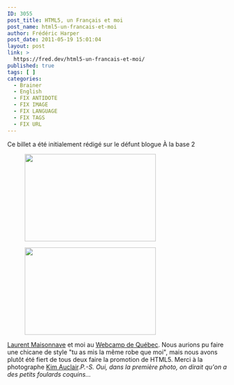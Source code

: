 ```yaml
---
ID: 3055
post_title: HTML5, un Français et moi
post_name: html5-un-francais-et-moi
author: Frédéric Harper
post_date: 2011-05-19 15:01:04
layout: post
link: >
  https://fred.dev/html5-un-francais-et-moi/
published: true
tags: [ ]
categories:
  - Brainer
  - English
  - FIX ANTIDOTE
  - FIX IMAGE
  - FIX LANGUAGE
  - FIX TAGS
  - FIX URL
---
```

<div id="deadblog">
  Ce billet a été initialement rédigé sur le défunt blogue À la base 2
</div><figure>

<img title="DSC_0031" src="http://fred.dev/wp-content/uploads/2011/05/DSC_00314-300x200.jpg" alt="" width="300" height="200" /></figure><figure><img title="DSC_0034" src="http://fred.dev/wp-content/uploads/2011/05/DSC_0034-300x200.jpg" alt="" width="300" height="200" /></figure><a href="https://zelaurent.com/" target="_blank" rel="noopener noreferrer">Laurent Maisonnave</a> et moi au <a href="https://ca.eventbrite.com/event/1460870503" target="_blank" rel="noopener noreferrer">Webcamp de Québec</a>. Nous aurions pu faire une chicane de style "tu as mis la même robe que moi", mais nous avons plutôt été fiert de tous deux faire la promotion de HTML5. Merci à la photographe <a href="https://kimauclair.ca/blog/" target="_blank" rel="noopener noreferrer">Kim Auclair</a>.*P.-S. Oui, dans la première photo, on dirait qu'on a des petits foulards coquins...*
